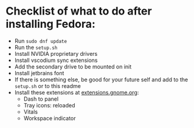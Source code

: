 # Checklist of what to do after installing Fedora:

- Run `sudo dnf update`
- Run the `setup.sh`
- Install NVIDIA proprietary drivers
- Install vscodium sync extensions
- Add the secondary drive to be mounted on init
- Install jetbrains font
- If there is something else, be good for your future self and add to the `setup.sh` or to this readme
- Install these extensions at [extensions.gnome.org](https://extensions.gnome.org):
  - Dash to panel
  - Tray icons: reloaded
  - Vitals
  - Workspace indicator
